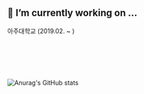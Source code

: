 ## 🔭 I’m currently working on ...

아주대학교 (2019.02. ~ )
<br>
<br>
<br><br><br><br>



![Anurag's GitHub stats](https://github-readme-stats.vercel.app/api?username=jerry3269&show_icons=true&theme=radical)


